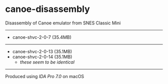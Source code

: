 # canoe-disassembly
Disassembly of Canoe emulator from SNES Classic Mini

---

- canoe-shvc-2-0-7 (35.4MB)

--- 

- canoe-shvc-2-0-13 (35.1MB)
- canoe-shvc-2-0-14 (35.1MB)
  - _these seem to be identical_

---

Produced using _IDA Pro 7.0_ on macOS
